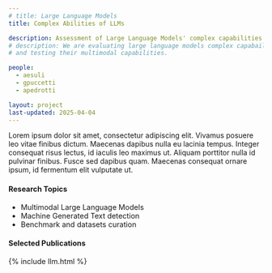 ```yaml
---
# title: Large Language Models
title: Complex Abilities of LLMs

description: Assessment of Large Language Models' complex capabilities on multiple settings
# description: We are evaluating large language models complex capabailities on multiple settings
# and testing their multimodal capabilities.

people:
  - aesuli
  - gpuccetti
  - apedrotti

layout: project
last-updated: 2025-04-04
---
```


Lorem ipsum dolor sit amet, consectetur adipiscing elit. Vivamus posuere leo vitae finibus dictum. Maecenas dapibus nulla eu lacinia tempus. Integer consequat risus lectus, id iaculis leo maximus ut. Aliquam porttitor nulla id pulvinar finibus. Fusce sed dapibus quam. Maecenas consequat ornare ipsum, id fermentum elit vulputate ut. 

<div id="themes" style="font-size: 0.9rem;">
  <h4>Research Topics</h4>
  <ul>
    <!-- <li>Vision and Language Models</li> -->
    <li>Multimodal Large Language Models</li>
    <li>Machine Generated Text detection</li>
    <li>Benchmark and datasets curation</li>
    <!-- <li></li> -->
  </ul>
</div>

<div id="publications" style="font-size: 0.9rem;">
    <h4>Selected Publications</h4>
    {% include llm.html %}
</div>
